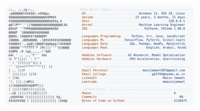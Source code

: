 <picture>
  <source srcset="https://raw.githubusercontent.com/mmazinjameel/mmazinjameel/main/dark_mode.svg?v=1740537866" media="(prefers-color-scheme: dark)">
  <img src="https://raw.githubusercontent.com/mmazinjameel/mmazinjameel/main/light_mode.svg?v=1740537866">
</picture>
